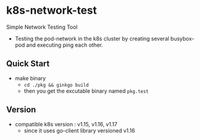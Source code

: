 # k8s-network-test
Simple Network Testing Tool

- Testing the pod-network in the k8s cluster by creating several busybox-pod and executing ping each other.

## Quick Start
- make binary
  - `cd ./pkg && ginkgo build`
  - then you get the excutable binary named `pkg.test`

## Version
- compatible k8s version : v1.15, v1.16, v1.17
  - since it uses go-client library versioned v1.16
